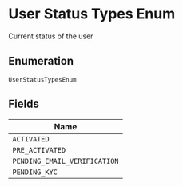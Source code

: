 
# User Status Types Enum

Current status of the user

## Enumeration

`UserStatusTypesEnum`

## Fields

| Name |
|  --- |
| `ACTIVATED` |
| `PRE_ACTIVATED` |
| `PENDING_EMAIL_VERIFICATION` |
| `PENDING_KYC` |

